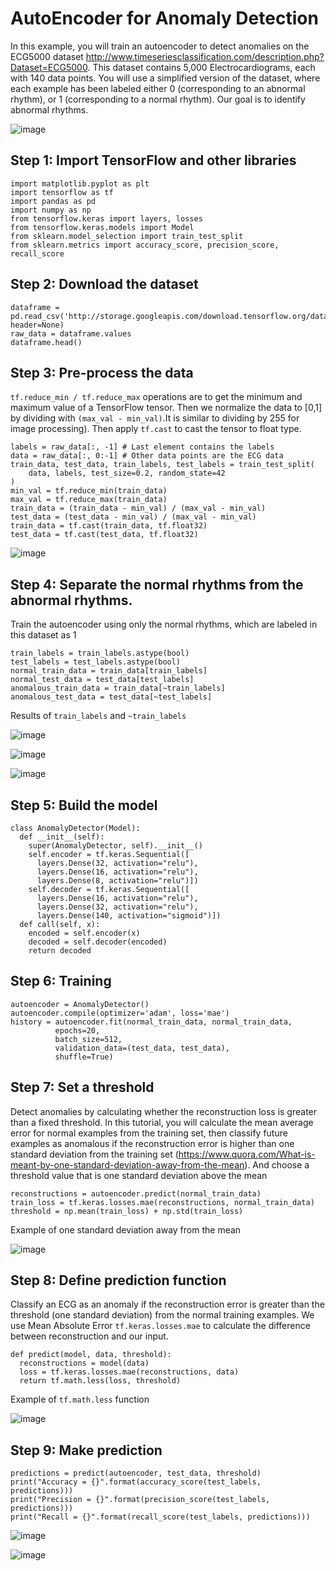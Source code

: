 # AutoEncoder for Anomaly Detection

In this example, you will train an autoencoder to detect anomalies on the ECG5000 dataset http://www.timeseriesclassification.com/description.php?Dataset=ECG5000.  This dataset contains 5,000 Electrocardiograms, each with 140 data points. You will use a simplified version of the dataset, where each example has been labeled either 0 (corresponding to an abnormal rhythm), or 1 (corresponding to a normal rhythm). Our goal is to identify abnormal rhythms.

![image](https://github.com/hughiephan/DPL/assets/16631121/97729dba-0a1a-482f-84d7-6e6c95d8ac01)

## Step 1: Import TensorFlow and other libraries
```
import matplotlib.pyplot as plt
import tensorflow as tf
import pandas as pd
import numpy as np
from tensorflow.keras import layers, losses
from tensorflow.keras.models import Model
from sklearn.model_selection import train_test_split
from sklearn.metrics import accuracy_score, precision_score, recall_score
```

## Step 2: Download the dataset

```
dataframe = pd.read_csv('http://storage.googleapis.com/download.tensorflow.org/data/ecg.csv', header=None)
raw_data = dataframe.values
dataframe.head()
```

## Step 3: Pre-process the data
`tf.reduce_min / tf.reduce_max` operations are to get the minimum and maximum value of a TensorFlow tensor. Then we normalize the data to [0,1] by dividing with `(max_val - min_val)`.It is similar to dividing by 255 for image processing). Then apply `tf.cast` to cast the tensor to float type.

```
labels = raw_data[:, -1] # Last element contains the labels
data = raw_data[:, 0:-1] # Other data points are the ECG data
train_data, test_data, train_labels, test_labels = train_test_split(
    data, labels, test_size=0.2, random_state=42
)
min_val = tf.reduce_min(train_data)
max_val = tf.reduce_max(train_data)
train_data = (train_data - min_val) / (max_val - min_val)
test_data = (test_data - min_val) / (max_val - min_val)
train_data = tf.cast(train_data, tf.float32)
test_data = tf.cast(test_data, tf.float32)
```

![image](https://github.com/hughiephan/DPL/assets/16631121/7fa9c39c-c22d-4859-9414-6e1aa910d563)

## Step 4: Separate the normal rhythms from the abnormal rhythms.
Train the autoencoder using only the normal rhythms, which are labeled in this dataset as 1
```
train_labels = train_labels.astype(bool)
test_labels = test_labels.astype(bool)
normal_train_data = train_data[train_labels]
normal_test_data = test_data[test_labels]
anomalous_train_data = train_data[~train_labels]
anomalous_test_data = test_data[~test_labels]
```

Results of `train_labels` and `~train_labels`

![image](https://github.com/hughiephan/DPL/assets/16631121/9ebe42a9-a5a3-436d-8b34-3d8883087438)

![image](https://github.com/hughiephan/DPL/assets/16631121/b985c836-1e9d-4266-a361-dd18176245b4)

![image](https://github.com/hughiephan/DPL/assets/16631121/ba8a88cc-0a7d-4249-b1a0-742eac6ed05c)

## Step 5: Build the model
```
class AnomalyDetector(Model):
  def __init__(self):
    super(AnomalyDetector, self).__init__()
    self.encoder = tf.keras.Sequential([
      layers.Dense(32, activation="relu"),
      layers.Dense(16, activation="relu"),
      layers.Dense(8, activation="relu")])
    self.decoder = tf.keras.Sequential([
      layers.Dense(16, activation="relu"),
      layers.Dense(32, activation="relu"),
      layers.Dense(140, activation="sigmoid")])
  def call(self, x):
    encoded = self.encoder(x)
    decoded = self.decoder(encoded)
    return decoded
```

## Step 6: Training
```
autoencoder = AnomalyDetector()
autoencoder.compile(optimizer='adam', loss='mae')
history = autoencoder.fit(normal_train_data, normal_train_data, 
          epochs=20, 
          batch_size=512,
          validation_data=(test_data, test_data),
          shuffle=True)
```

## Step 7: Set a threshold
Detect anomalies by calculating whether the reconstruction loss is greater than a fixed threshold. 
In this tutorial, you will calculate the mean average error for normal examples from the training set, then classify future examples as anomalous if the reconstruction error is higher than one standard deviation from the training set (https://www.quora.com/What-is-meant-by-one-standard-deviation-away-from-the-mean). And choose a threshold value that is one standard deviation above the mean

```
reconstructions = autoencoder.predict(normal_train_data)
train_loss = tf.keras.losses.mae(reconstructions, normal_train_data)
threshold = np.mean(train_loss) + np.std(train_loss)
```

Example of one standard deviation away from the mean

![image](https://github.com/hughiephan/DPL/assets/16631121/cc34bb2d-b25f-4476-a4f4-2de819c0fd0b)

## Step 8: Define prediction function
Classify an ECG as an anomaly if the reconstruction error is greater than the threshold (one standard deviation) from the normal training examples. We use Mean Absolute Error `tf.keras.losses.mae` to calculate the difference between reconstruction and our input.

```
def predict(model, data, threshold):
  reconstructions = model(data)
  loss = tf.keras.losses.mae(reconstructions, data)
  return tf.math.less(loss, threshold)
```

Example of `tf.math.less` function

![image](https://github.com/hughiephan/DPL/assets/16631121/f4dbe95c-3402-4a68-b9ec-336afcdae61d)

## Step 9: Make prediction
```
predictions = predict(autoencoder, test_data, threshold)
print("Accuracy = {}".format(accuracy_score(test_labels, predictions)))
print("Precision = {}".format(precision_score(test_labels, predictions)))
print("Recall = {}".format(recall_score(test_labels, predictions)))
```

![image](https://github.com/hughiephan/DPL/assets/16631121/6bd1ed9f-7305-4b73-8435-fd19c4abd0c0)

![image](https://github.com/hughiephan/DPL/assets/16631121/fc723dc7-042a-4c8b-a168-8b206639505c)
